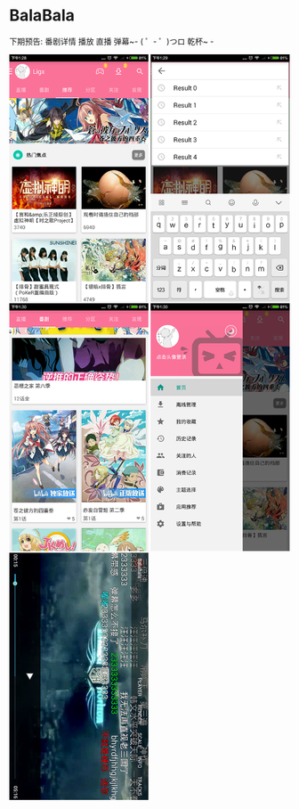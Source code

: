 # BalaBala

下期预告: 番剧详情 播放 直播 弹幕~- ( ゜- ゜)つロ 乾杯~ - 

<img src="/screenshot/device-2016-03-02-132921.png" width="250px" />
<img src="/screenshot/device-2016-03-02-132958.png" width="250px" />
<img src="/screenshot/device-2016-03-02-133044.png" width="250px" />
<img src="/screenshot/device-2016-03-02-133059.png" width="250px" />
<img src="/screenshot/device-2016-03-02-135808.png" width="250px" />
